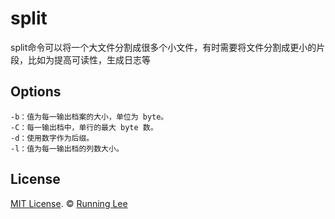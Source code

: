 # split

split命令可以将一个大文件分割成很多个小文件，有时需要将文件分割成更小的片段，比如为提高可读性，生成日志等

## Options

```shell
-b：值为每一输出档案的大小，单位为 byte。 
-C：每一输出档中，单行的最大 byte 数。 
-d：使用数字作为后缀。 
-l：值为每一输出档的列数大小。
```



## License

[MIT License](https://opensource.org/licenses/mit-license.html). ©  [Running Lee](mailto:lihui870920@gmail.com)